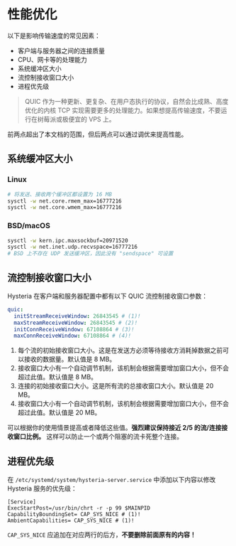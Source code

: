 # 性能优化

以下是影响传输速度的常见因素：

- 客户端与服务器之间的连接质量
- CPU、网卡等的处理能力
- 系统缓冲区大小
- 流控制接收窗口大小
- 进程优先级

> QUIC 作为一种更新、更复杂、在用户态执行的协议，自然会比成熟、高度优化的内核 TCP 实现需要更多的处理能力。如果想提高传输速度，不要运行在树莓派或极便宜的 VPS 上。

前两点超出了本文档的范围，但后两点可以通过调优来提高性能。

## 系统缓冲区大小

### Linux

```bash
# 将发送、接收两个缓冲区都设置为 16 MB
sysctl -w net.core.rmem_max=16777216
sysctl -w net.core.wmem_max=16777216
```

### BSD/macOS

```bash
sysctl -w kern.ipc.maxsockbuf=20971520
sysctl -w net.inet.udp.recvspace=16777216
# BSD 上不存在 UDP 发送缓冲区，因此没有 "sendspace" 可设置
```

## 流控制接收窗口大小

Hysteria 在客户端和服务器配置中都有以下 QUIC 流控制接收窗口参数：

```yaml
quic:
  initStreamReceiveWindow: 26843545 # (1)!
  maxStreamReceiveWindow: 26843545 # (2)!
  initConnReceiveWindow: 67108864 # (3)!
  maxConnReceiveWindow: 67108864 # (4)!
```

1. 每个流的初始接收窗口大小。这是在发送方必须等待接收方消耗掉数据之前可以接收的数据量。默认值是 8 MB。
2. 接收窗口大小有一个自动调节机制，该机制会根据需要增加窗口大小，但不会超过此值。默认值是 8 MB。
3. 连接的初始接收窗口大小。这是所有流的总接收窗口大小。默认值是 20 MB。
4. 接收窗口大小有一个自动调节机制，该机制会根据需要增加窗口大小，但不会超过此值。默认值是 20 MB。

可以根据你的使用情景提高或者降低这些值。**强烈建议保持接近 2/5 的流/连接接收窗口比例。** 这样可以防止一个或两个阻塞的流卡死整个连接。

## 进程优先级

在 `/etc/systemd/system/hysteria-server.service` 中添加以下内容以修改 Hysteria 服务的优先级：

```service
[Service]
ExecStartPost=/usr/bin/chrt -r -p 99 $MAINPID
CapabilityBoundingSet= CAP_SYS_NICE # (1)!
AmbientCapabilities= CAP_SYS_NICE # (1)!
```
`CAP_SYS_NICE` 应追加在对应两行的后方，**不要删除前面原有的内容！**


